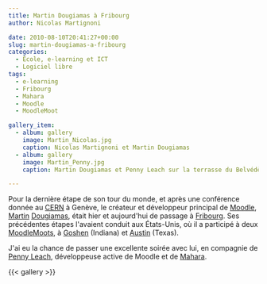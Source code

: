 ```yaml
---
title: Martin Dougiamas à Fribourg
author: Nicolas Martignoni

date: 2010-08-10T20:41:27+00:00
slug: martin-dougiamas-a-fribourg
categories:
  - École, e-learning et ICT
  - Logiciel libre
tags:
  - e-learning
  - Fribourg
  - Mahara
  - Moodle
  - MoodleMoot

gallery_item:
  - album: gallery
    image: Martin_Nicolas.jpg
    caption: Nicolas Martignoni et Martin Dougiamas
  - album: gallery
    image: Martin_Penny.jpg
    caption: Martin Dougiamas et Penny Leach sur la terrasse du Belvédère

---
```

Pour la dernière étape de son tour du monde, et après une conférence donnée au [CERN][1] à Genève, le créateur et développeur principal de [Moodle][2], [Martin][3] [Dougiamas][4], était hier et aujourd'hui de passage à [Fribourg][5]. Ses précédentes étapes l'avaient conduit aux États-Unis, où il a participé à deux [MoodleMoots][6], à [Goshen][7] (Indiana) et [Austin][8] (Texas).

J'ai eu la chance de passer une excellente soirée avec lui, en compagnie de [Penny Leach][9], développeuse active de Moodle et de [Mahara][10].

<!--
{{< figure src="Martin_Nicolas.jpg" width="220" alt="Nicolas Martignoni et Martin Dougiamas" title="Nicolas Martignoni et Martin Dougiamas" >}}

{{< figure src="Martin_Penny.jpg" width="220" alt="Martin Dougiamas et Penny Leach sur la terrasse du Belvédère" title="Martin Dougiamas et Penny Leach sur la terrasse du Belvédère" >}}
 -->

{{< gallery >}}

 [1]: https://home.cern
 [2]: https://moodle.org/
 [3]: https://en.wikipedia.org/wiki/Martin_Dougiamas
 [4]: https://dougiamas.com/
 [5]: https://www.fribourgtourisme.ch/
 [6]: https://moodlemoot.org
 [7]: https://www.goshen.edu/moodle/
 [8]: https://www.moot-us.com/austin/
 [9]: http://she.geek.nz/
 [10]: https://mahara.org/

 <!--more-->
